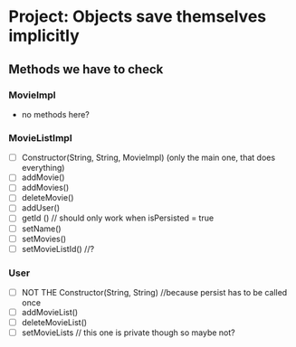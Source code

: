 # Project: Objects save themselves implicitly

## Methods we have to check

### MovieImpl

- no methods here?

### MovieListImpl

- [ ] Constructor(String, String, MovieImpl) (only the main one, that does everything)
- [ ] addMovie()
- [ ] addMovies()
- [ ] deleteMovie()
- [ ] addUser()
- [ ] getId () // should only work when isPersisted = true
- [ ] setName()
- [ ] setMovies()
- [ ] setMovieListId() //?

### User

- [ ] NOT THE Constructor(String, String) //because persist has to be called once
- [ ] addMovieList()
- [ ] deleteMovieList()
- [ ] setMovieLists // this one is private though so maybe not? 
